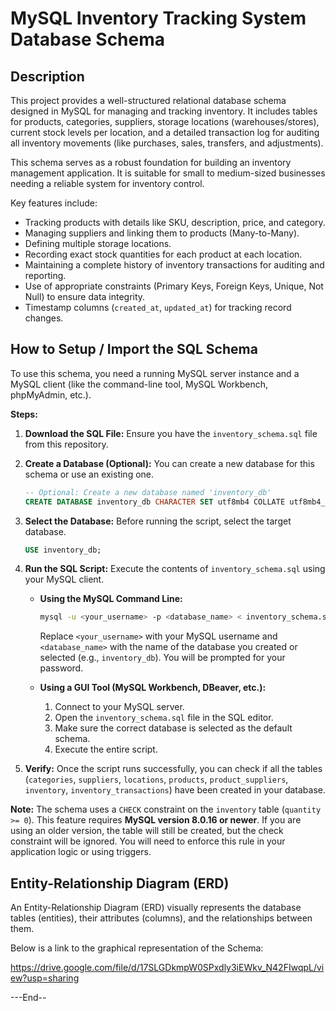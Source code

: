 ﻿# MySQL Inventory Tracking System Database Schema

## Description

This project provides a well-structured relational database schema designed in MySQL for managing and tracking inventory. It includes tables for products, categories, suppliers, storage locations (warehouses/stores), current stock levels per location, and a detailed transaction log for auditing all inventory movements (like purchases, sales, transfers, and adjustments).

This schema serves as a robust foundation for building an inventory management application. It is suitable for small to medium-sized businesses needing a reliable system for inventory control.

Key features include:
* Tracking products with details like SKU, description, price, and category.
* Managing suppliers and linking them to products (Many-to-Many).
* Defining multiple storage locations.
* Recording exact stock quantities for each product at each location.
* Maintaining a complete history of inventory transactions for auditing and reporting.
* Use of appropriate constraints (Primary Keys, Foreign Keys, Unique, Not Null) to ensure data integrity.
* Timestamp columns (`created_at`, `updated_at`) for tracking record changes.

## How to Setup / Import the SQL Schema

To use this schema, you need a running MySQL server instance and a MySQL client (like the command-line tool, MySQL Workbench, phpMyAdmin, etc.).

**Steps:**

1.  **Download the SQL File:** Ensure you have the `inventory_schema.sql` file from this repository.
2.  **Create a Database (Optional):** You can create a new database for this schema or use an existing one.
    ```sql
    -- Optional: Create a new database named 'inventory_db'
    CREATE DATABASE inventory_db CHARACTER SET utf8mb4 COLLATE utf8mb4_unicode_ci;
    ```
3.  **Select the Database:** Before running the script, select the target database.
    ```sql
    USE inventory_db;
    ```
4.  **Run the SQL Script:** Execute the contents of `inventory_schema.sql` using your MySQL client.

    * **Using the MySQL Command Line:**
        ```bash
        mysql -u <your_username> -p <database_name> < inventory_schema.sql
        ```
        Replace `<your_username>` with your MySQL username and `<database_name>` with the name of the database you created or selected (e.g., `inventory_db`). You will be prompted for your password.

    * **Using a GUI Tool (MySQL Workbench, DBeaver, etc.):**
        1.  Connect to your MySQL server.
        2.  Open the `inventory_schema.sql` file in the SQL editor.
        3.  Make sure the correct database is selected as the default schema.
        4.  Execute the entire script.

5.  **Verify:** Once the script runs successfully, you can check if all the tables (`categories`, `suppliers`, `locations`, `products`, `product_suppliers`, `inventory`, `inventory_transactions`) have been created in your database.

**Note:** The schema uses a `CHECK` constraint on the `inventory` table (`quantity >= 0`). This feature requires **MySQL version 8.0.16 or newer**. If you are using an older version, the table will still be created, but the check constraint will be ignored. You will need to enforce this rule in your application logic or using triggers.

## Entity-Relationship Diagram (ERD)

An Entity-Relationship Diagram (ERD) visually represents the database tables (entities), their attributes (columns), and the relationships between them.

Below is a link to the graphical representation of the Schema:

https://drive.google.com/file/d/17SLGDkmpW0SPxdly3iEWkv_N42FIwqpL/view?usp=sharing

---End--
